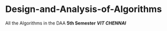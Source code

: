 # Design-and-Analysis-of-Algorithms
All the Algorithms in the DAA
**5th Semester**
_**VIT CHENNAI**_

